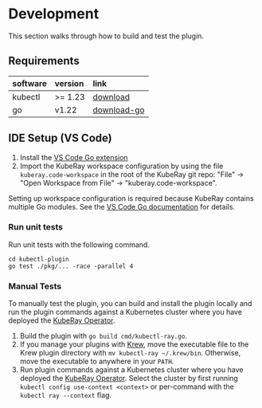 # Development

This section walks through how to build and test the plugin.

## Requirements

| software | version  | link                         |
|:---------|:---------|:-----------------------------|
| kubectl  |  >= 1.23 | [download][download-kubectl] |
| go       |  v1.22   | [download-go]                |

## IDE Setup (VS Code)

1. Install the [VS Code Go extension]
1. Import the KubeRay workspace configuration by using the file `kuberay.code-workspace` in the root
   of the KubeRay git repo: "File" -> "Open Workspace from File" -> "kuberay.code-workspace".

Setting up workspace configuration is required because KubeRay contains multiple Go modules. See the
[VS Code Go documentation] for details.

### Run unit tests

Run unit tests with the following command.

```console
cd kubectl-plugin
go test ./pkg/... -race -parallel 4
```

### Manual Tests

To manually test the plugin, you can build and install the plugin locally and run the plugin
commands against a Kubernetes cluster where you have deployed the [KubeRay Operator].

1. Build the plugin with `go build cmd/kubectl-ray.go`.
1. If you manage your plugins with [Krew], move the executable file to the Krew plugin directory with `mv
   kubectl-ray ~/.krew/bin`. Otherwise, move the executable to anywhere in your `PATH`.
1. Run plugin commands against a Kubernetes cluster where you have deployed the [KubeRay Operator].
   Select the cluster by first running `kubectl config use-context <context>` or per-command with
   the `kubectl ray --context` flag.

[download-kubectl]: https://kubernetes.io/docs/tasks/tools/install-kubectl/
[download-go]: https://golang.org/dl/
[VS Code Go extension]: https://marketplace.visualstudio.com/items?itemName=golang.Go
[VS Code Go documentation]: https://github.com/golang/vscode-go/blob/master/README.md#setting-up-your-workspace
[KubeRay Operator]: https://docs.ray.io/en/latest/cluster/kubernetes/index.html
[Krew]: https://krew.sigs.k8s.io/
